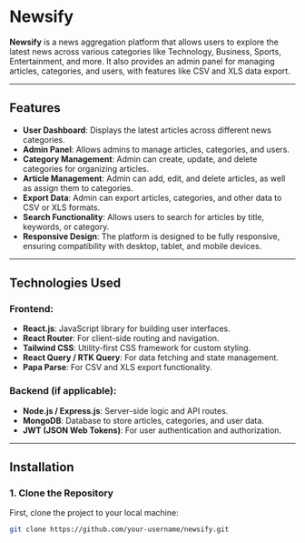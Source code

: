 # Newsify

**Newsify** is a news aggregation platform that allows users to explore the latest news across various categories like Technology, Business, Sports, Entertainment, and more. It also provides an admin panel for managing articles, categories, and users, with features like CSV and XLS data export.

---

## Features

- **User Dashboard**: Displays the latest articles across different news categories.
- **Admin Panel**: Allows admins to manage articles, categories, and users.
- **Category Management**: Admin can create, update, and delete categories for organizing articles.
- **Article Management**: Admin can add, edit, and delete articles, as well as assign them to categories.
- **Export Data**: Admin can export articles, categories, and other data to CSV or XLS formats.
- **Search Functionality**: Allows users to search for articles by title, keywords, or category.
- **Responsive Design**: The platform is designed to be fully responsive, ensuring compatibility with desktop, tablet, and mobile devices.

---

## Technologies Used

### Frontend:

- **React.js**: JavaScript library for building user interfaces.
- **React Router**: For client-side routing and navigation.
- **Tailwind CSS**: Utility-first CSS framework for custom styling.
- **React Query / RTK Query**: For data fetching and state management.
- **Papa Parse**: For CSV and XLS export functionality.

### Backend (if applicable):

- **Node.js / Express.js**: Server-side logic and API routes.
- **MongoDB**: Database to store articles, categories, and user data.
- **JWT (JSON Web Tokens)**: For user authentication and authorization.

---

## Installation

### 1. Clone the Repository

First, clone the project to your local machine:

```bash
git clone https://github.com/your-username/newsify.git
